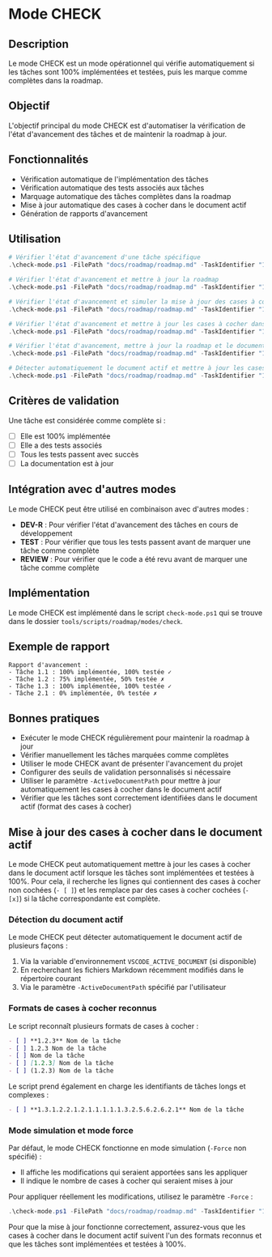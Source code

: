 # Mode CHECK

## Description
Le mode CHECK est un mode opérationnel qui vérifie automatiquement si les tâches sont 100% implémentées et testées, puis les marque comme complètes dans la roadmap.

## Objectif
L'objectif principal du mode CHECK est d'automatiser la vérification de l'état d'avancement des tâches et de maintenir la roadmap à jour.

## Fonctionnalités
- Vérification automatique de l'implémentation des tâches
- Vérification automatique des tests associés aux tâches
- Marquage automatique des tâches complètes dans la roadmap
- Mise à jour automatique des cases à cocher dans le document actif
- Génération de rapports d'avancement

## Utilisation

```powershell
# Vérifier l'état d'avancement d'une tâche spécifique
.\check-mode.ps1 -FilePath "docs/roadmap/roadmap.md" -TaskIdentifier "1.2.3"

# Vérifier l'état d'avancement et mettre à jour la roadmap
.\check-mode.ps1 -FilePath "docs/roadmap/roadmap.md" -TaskIdentifier "1.2.3" -UpdateRoadmap

# Vérifier l'état d'avancement et simuler la mise à jour des cases à cocher dans le document actif
.\check-mode.ps1 -FilePath "docs/roadmap/roadmap.md" -TaskIdentifier "1.2.3" -CheckActiveDocument

# Vérifier l'état d'avancement et mettre à jour les cases à cocher dans le document actif spécifié
.\check-mode.ps1 -FilePath "docs/roadmap/roadmap.md" -TaskIdentifier "1.2.3" -ActiveDocumentPath "document_actif.md" -CheckActiveDocument -Force

# Vérifier l'état d'avancement, mettre à jour la roadmap et le document actif
.\check-mode.ps1 -FilePath "docs/roadmap/roadmap.md" -TaskIdentifier "1.2.3" -UpdateRoadmap -CheckActiveDocument -Force

# Détecter automatiquement le document actif et mettre à jour les cases à cocher
.\check-mode.ps1 -FilePath "docs/roadmap/roadmap.md" -TaskIdentifier "1.2.3" -CheckActiveDocument -Force
```

## Critères de validation
Une tâche est considérée comme complète si :
- [ ] Elle est 100% implémentée
- [ ] Elle a des tests associés
- [ ] Tous les tests passent avec succès
- [ ] La documentation est à jour

## Intégration avec d'autres modes
Le mode CHECK peut être utilisé en combinaison avec d'autres modes :
- **DEV-R** : Pour vérifier l'état d'avancement des tâches en cours de développement
- **TEST** : Pour vérifier que tous les tests passent avant de marquer une tâche comme complète
- **REVIEW** : Pour vérifier que le code a été revu avant de marquer une tâche comme complète

## Implémentation
Le mode CHECK est implémenté dans le script `check-mode.ps1` qui se trouve dans le dossier `tools/scripts/roadmap/modes/check`.

## Exemple de rapport
```
Rapport d'avancement :
- Tâche 1.1 : 100% implémentée, 100% testée ✓
- Tâche 1.2 : 75% implémentée, 50% testée ✗
- Tâche 1.3 : 100% implémentée, 100% testée ✓
- Tâche 2.1 : 0% implémentée, 0% testée ✗
```

## Bonnes pratiques
- Exécuter le mode CHECK régulièrement pour maintenir la roadmap à jour
- Vérifier manuellement les tâches marquées comme complètes
- Utiliser le mode CHECK avant de présenter l'avancement du projet
- Configurer des seuils de validation personnalisés si nécessaire
- Utiliser le paramètre `-ActiveDocumentPath` pour mettre à jour automatiquement les cases à cocher dans le document actif
- Vérifier que les tâches sont correctement identifiées dans le document actif (format des cases à cocher)

## Mise à jour des cases à cocher dans le document actif
Le mode CHECK peut automatiquement mettre à jour les cases à cocher dans le document actif lorsque les tâches sont implémentées et testées à 100%. Pour cela, il recherche les lignes qui contiennent des cases à cocher non cochées (`- [ ]`) et les remplace par des cases à cocher cochées (`- [x]`) si la tâche correspondante est complète.

### Détection du document actif
Le mode CHECK peut détecter automatiquement le document actif de plusieurs façons :
1. Via la variable d'environnement `VSCODE_ACTIVE_DOCUMENT` (si disponible)
2. En recherchant les fichiers Markdown récemment modifiés dans le répertoire courant
3. Via le paramètre `-ActiveDocumentPath` spécifié par l'utilisateur

### Formats de cases à cocher reconnus
Le script reconnaît plusieurs formats de cases à cocher :
```markdown
- [ ] **1.2.3** Nom de la tâche
- [ ] 1.2.3 Nom de la tâche
- [ ] Nom de la tâche
- [ ] [1.2.3] Nom de la tâche
- [ ] (1.2.3) Nom de la tâche
```

Le script prend également en charge les identifiants de tâches longs et complexes :
```markdown
- [ ] **1.3.1.2.2.1.2.1.1.1.1.1.3.2.5.6.2.6.2.1** Nom de la tâche
```

### Mode simulation et mode force
Par défaut, le mode CHECK fonctionne en mode simulation (`-Force` non spécifié) :
- Il affiche les modifications qui seraient apportées sans les appliquer
- Il indique le nombre de cases à cocher qui seraient mises à jour

Pour appliquer réellement les modifications, utilisez le paramètre `-Force` :
```powershell
.\check-mode.ps1 -FilePath "docs/roadmap/roadmap.md" -TaskIdentifier "1.2.3" -CheckActiveDocument -Force
```

Pour que la mise à jour fonctionne correctement, assurez-vous que les cases à cocher dans le document actif suivent l'un des formats reconnus et que les tâches sont implémentées et testées à 100%.
